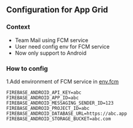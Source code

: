 ## Configuration for App Grid

### Context
- Team Mail using FCM service
- User need config env for FCM service
- Now only support to Android
### How to config

1.Add environment of FCM service in [env.fcm](https://github.com/linagora/tmail-flutter/blob/master/configurations/env.fcm)
```
FIREBASE_ANDROID_API_KEY=abc
FIREBASE_ANDROID_APP_ID=abc
FIREBASE_ANDROID_MESSAGING_SENDER_ID=123
FIREBASE_ANDROID_PROJECT_ID=abc
FIREBASE_ANDROID_DATABASE_URL=https://abc.app
FIREBASE_ANDROID_STORAGE_BUCKET=abc.com
```
